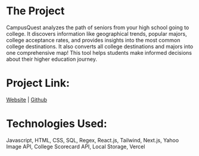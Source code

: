 # The Project

CampusQuest analyzes the path of seniors from your high school going to college. It discovers information like geographical trends, popular majors, college acceptance rates, and provides insights into the most common college destinations. It also converts all college destinations and majors into one comprehensive map! This tool helps students make informed decisions about their higher education journey.

# Project Link:
[Website](https://cajs.vercel.app/) | [Github](https://github.com/dzlotn/CampusQuest)

# Technologies Used:
Javascript, HTML, CSS, SQL, Regex, React.js, Tailwind, Next.js, Yahoo Image API, College Scorecard API, Local Storage, Vercel
